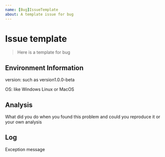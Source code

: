 ```yaml
---
name: [Bug]IssueTemplate
about: A template issue for bug
---
```


# Issue template
> Here is a template for bug



## Environment Information

version: such as version1.0.0-beta

OS: like Windows Linux or MacOS



## Analysis
What did you do when you found this problem and could you reproduce it or your own analysis



## Log
Exception message

